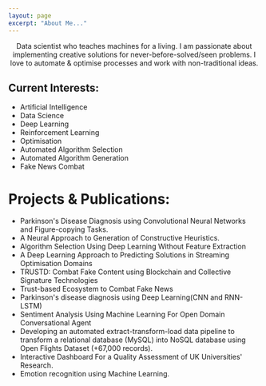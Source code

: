 ```yaml
---
layout: page
excerpt: "About Me..."
---
```

<p align="center">
Data scientist who teaches machines for a living. I am passionate about implementing creative solutions for never-before-solved/seen problems. I love to automate & optimise processes and work with non-traditional ideas.
</p>

## Current Interests:

- Artificial Intelligence
- Data Science
- Deep Learning
- Reinforcement Learning
- Optimisation
- Automated Algorithm Selection 
- Automated Algorithm Generation
- Fake News Combat


# Projects & Publications:

- <a style="text-decoration: none" href="https://link.springer.com/epdf/10.1007/s00521-021-06469-7?sharing_token=4PCzHFdiEmm9D7Uh2OQ9Pfe4RwlQNchNByi7wbcMAY4KGHpK9z1JvJw5x7bC-7zMYw1rgi-xVgCisJ0Won-ZVSJuFhew7Apj4FUf8dwS6drV41KNwnrCRbNZAGnCdd6rMu5f7ZfKiUI6wzf5-t41C6sZtOoXorv7_z4IGAhNDCI%3D" target="_top">Parkinson's Disease Diagnosis using Convolutional Neural Networks and Figure-copying Tasks.</a>
- <a style="text-decoration: none" href="https://ieeexplore.ieee.org/document/9504989" target="_top">A Neural Approach to Generation of Constructive Heuristics.</a>
- <a style="text-decoration: none" href="https://dl.acm.org/doi/10.1145/3321707.3321845" target="_top">Algorithm Selection Using Deep Learning Without Feature Extraction</a>
- <a style="text-decoration: none" href="https://dl.acm.org/doi/10.1145/3377930.3390224" target="_top">A Deep Learning Approach to Predicting Solutions in Streaming Optimisation Domains</a>
- <a style="text-decoration: none" href="https://ieeexplore.ieee.org/document/9202590" target="_top">TRUSTD: Combat Fake Content using Blockchain and Collective Signature Technologies</a>
- <a style="text-decoration: none" href="https://ieeexplore.ieee.org/abstract/document/9169435" target="_top">Trust-based Ecosystem to Combat Fake News</a>
- <a style="text-decoration: none" href="https://github.com/MohamadALissa/Parkinsons-disease-diagnosis-using-deep-learning" target="_top">Parkinson's disease diagnosis using Deep Learning(CNN and RNN-LSTM)</a>
- <a style="text-decoration: none" href="https://arxiv.org/abs/2101.00675" target="_top">Sentiment Analysis Using Machine Learning For Open Domain Conversational Agent</a>
- Developing an automated extract-transform-load data pipeline to transform a relational database (MySQL) into NoSQL database using Open Flights Dataset (+67,000 records).
- Interactive Dashboard For a Quality Assessment of UK Universities' Research.
- Emotion recognition using Machine Learning.
